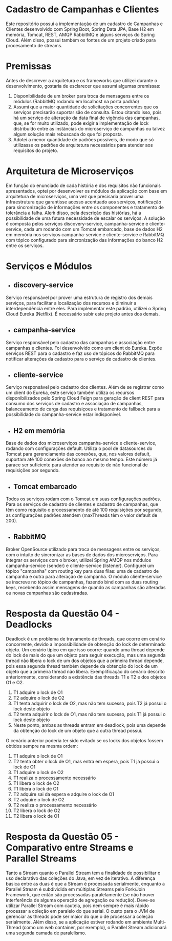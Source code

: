 # Cadastro de Campanhas e Clientes
Este repositório possui a implementação de um cadastro de Campanhas e Clientes desenvolvido com Spring Boot, Spring Data JPA, Base H2 em memória, Tomcat, REST, AMQP RabbitMQ e alguns serviços do Spring Cloud. Além disso, possui também os fontes de um projeto criado para procesamento de streams.
# Premissas
Antes de descrever a arquitetura e os frameworks que utilizei durante o desenvolvimento, gostaria de esclarecer que assumi algumas premissas:
1. Disponibilidade de um broker para troca de mensagens entre os módulos (RabbitMQ rodando em localhost na porta padrão)
2. Assumi que a maior quantidade de solicitações concorrentes que os serviços precisarão suportar são de consulta. Estou citando isso, pois há um serviço de alteração da data final de vigência das campanhas, que, se for muito utilizado, pode exigir a implementação de lock distribuído entre as instâncias do microserviço de campanhas ou talvez algum solução mais rebuscada do que foi proposta.
3. Adotei a menor quantidade de padrões possíveis, de modo que só utilizasse os padrões de arquitetura necessários para atender aos requisitos do projeto.
# Arquitetura de Microserviços
Em função do enunciado de cada história e dos requisitos não funcionais apresentados, optei por desenvolver os módulos da aplicação com base em arquitetura de microserviços, uma vez que precisaria prover uma infraestrutura que garantisse acesso acentuado aos serviços, notificação para sincronização de informações entre os componentes e tratamento de tolerância a falha. Aleḿ disso, pela descrição das histórias, há a possibilidade de uma futura necessidade de escalar os serviços.
A solução é composta pelos serviços discovery-service, campanha-service e cliente-service, cada um rodando com um Tomcat embarcado, base de dados H2 em memória nos serviços campanha-service e cliente-service e RabbitMQ com tópico configurado para sincronização das informações do banco H2 entre os serviços.
# Serviços e Módulos
* ## discovery-service
Serviço responsável por prover uma estrutura de registro dos demais serviços, para facilitar a localização dos recursos e diminuir a interdependência entre eles. Para implementar este padrão, utilizei o Spring Cloud Eureka (Netflix). É necessário subir este projeto antes dos demais.
* ## campanha-service
Serviço responsável pelo cadastro das campanhas e associação entre campanhas e clientes. Foi desenvolvido como um client do Eureka. Expõe serviços REST para o cadastro e faz uso de tópicos do RabbitMQ para notificar alterações da cadastro para o serviço de cadastro de clientes.
* ## cliente-service
Serviço responsável pelo cadastro dos clientes. Além de se registrar como um client do Eureka, este serviço também utiliza os recursos disponibilizados pelo Spring Cloud Feign para geração de client REST para consumo dos serviços de cadastro e associação de campanhas, balanceamento de carga das requisiçoes e tratamento de fallback para a possibilidade do campanha-service estar indisponível.
* ## H2 em memória
Base de dados dos microserviços campanha-service e cliente-service, rodando com configurações default. Utiliza o pool de datasources do Tomcat para gerenciamento das conexões, que, nos valores default, suportam até 100 conexões de banco ao mesmo tempo. Este número já parace ser suficiente para atender ao requisito de não funcional de requisições por segundo.
* ## Tomcat embarcado
Todos os serviços rodam com o Tomcat em suas configurações padrões. Para os serviços de cadastro de clientes e cadastro de campanhas, que têm como requisito o processamento de até 100 requisições por segundo, as configurações padrões atendem (maxThreads têm o valor default de 200).  
* ## RabbitMQ
Broker OpenSource utilizado para troca de mensagens entre os serviços, com o intuito de sincronizar as bases de dados dos microserviços. Para integrar os serviços com o broker, utilizei Spring AMQP nos módulos campanha-service (sender) e cliente-service (listener). Configurei um tópico "campanha" com routing key para duas filas: uma de cadastro de campanha e outra para alteração de campanha. O módulo cliente-service se inscreve no tópico de campanhas, fazendo bind com as duas routing keys, recebendo assim mensagens de quando as campanhas são alteradas ou novas campanhas são cadastradas.
# Resposta da Questão 04 - Deadlocks
Deadlock é um problema de travamento de threads, que ocorre em cenário concorrente, devido a impossibilidade de obtenção do lock de determinado objeto.
Um cenário típico em que isso ocorre: quando uma thread depende do lock de mais do que um objeto para seguir execução, mas uma segunda thread não libera o lock de um dos objetos que a primeira thread depende, pois essa segunda thread também depende da obtenção do lock de um objeto que a primeira thread não libera.
Exemplificação do cenário descrito anteriormente, considerando a existência das threads T1 e T2 e dos objetos O1 e O2.
1. T1 adquire o lock de O1
2. T2 adquire o lock de O2
3. T1 tenta adquirir o lock de O2, mas não tem sucesso, pois T2 já possui o lock deste objeto
4. T2 tenta adquirir o lock de O1, mas não tem sucesso, pois T1 já possui o lock deste objeto
5. Neste ponto, ambas as threads entram em deadlock, pois uma depende da obtenção do lock de um objeto que a outra thread possui.

O cenário anterior poderia ter sido evitado se os locks dos objetos fossem obtidos sempre na mesma ordem:

1. T1 adquire o lock de O1
2. T2 tenta obter o lock de O1, mas entra em espera, pois T1 já possui o lock de O1
3. T1 adquire o lock de O2
4. T1 realiza o processamento necessário
5. T1 libera o lock de O2
6. T1 libera o lock de O1
7. T2 adquire sai da espera e adquire o lock de O1
8. T2 adquire o lock de O2
9. T2 realiza o processamento necessário
10. T2 libera o lock de O2
11. T2 libera o lock de O1

# Resposta da Questão 05 - Comparativo entre Streams e Parallel Streams
Tanto a Stream quanto o Parallel Stream tem a finalidade de possibilitar o uso declarativo das coleções do Java, em vez de iterativo. 
A diferença básica entre as duas é que a Stream é processada serialmente, enquanto a Parallel Stream é subdividida em múltiplas Streams pelo Fork/Join Framework, que então são processadas paralelamente (se não houver interferência de alguma operação de agregação ou redução).
Deve-se utilizar Parallel Stream com cautela, pois nem sempre é mais rápido processar a coleção em paralelo do que serial. O custo para o JVM de gerenciar as threads pode ser maior do que o de processar a coleção serialmente. Além disso, se a aplicação estiver rodando em ambiente Multi-Thread (como um web container, por exemplo), o Parallel Stream adicionará uma segunda camada de paralelismo.
